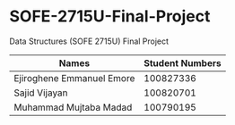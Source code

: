# SOFE-2715U-Final-Project
Data Structures (SOFE 2715U) Final Project

| Names  | Student Numbers |
| ------------- | ------------- |
| Ejiroghene Emmanuel Emore   | 100827336  |
| Sajid Vijayan  | 100820701  |
| Muhammad Mujtaba Madad  | 100790195  |
